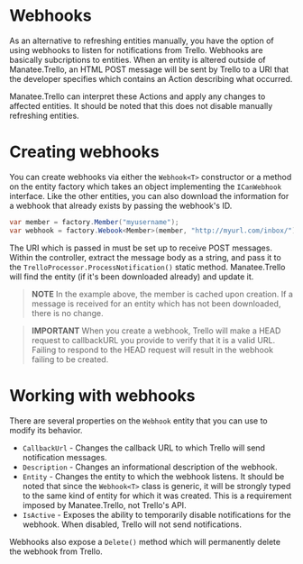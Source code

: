 # Webhooks

As an alternative to refreshing entities manually, you have the option of using webhooks to listen for notifications from Trello.  Webhooks are basically subcriptions to entities.  When an entity is altered outside of Manatee.Trello, an HTML POST message will be sent by Trello to a URI that the developer specifies which contains an Action describing what occurred.

Manatee.Trello can interpret these Actions and apply any changes to affected entities.  It should be noted that this does not disable manually refreshing entities.

# Creating webhooks

You can create webhooks via either the `Webhook<T>` constructor or a method on the entity factory which takes an object implementing the `ICanWebhook` interface.  Like the other entities, you can also download the information for a webhook that already exists by passing the webhook's ID.

```csharp
var member = factory.Member("myusername");
var webhook = factory.Webook<Member>(member, "http://myurl.com/inbox/");
```

The URI which is passed in must be set up to receive POST messages.  Within the controller, extract the message body as a string, and pass it to the `TrelloProcessor.ProcessNotification()` static method.  Manatee.Trello will find the entity (if it's been downloaded already) and update it.

> **NOTE** In the example above, the member is cached upon creation.  If a message is received for an entity which has not been downloaded, there is no change.

> **IMPORTANT** When you create a webhook, Trello will make a HEAD request to callbackURL you provide to verify that it is a valid URL. Failing to respond to the HEAD request will result in the webhook failing to be created.

# Working with webhooks

There are several properties on the `Webhook` entity that you can use to modify its behavior.

- `CallbackUrl` - Changes the callback URL to which Trello will send notification messages.
- `Description` - Changes an informational description of the webhook.
- `Entity` - Changes the entity to which the webhook listens.  It should be noted that since the `Webhook<T>` class is generic, it will be strongly typed to the same kind of entity for which it was created.  This is a requirement imposed by Manatee.Trello, not Trello's API.
- `IsActive` - Exposes the ability to temporarily disable notifications for the webhook.  When disabled, Trello will not send notifications.

Webhooks also expose a `Delete()` method which will permanently delete the webhook from Trello.
